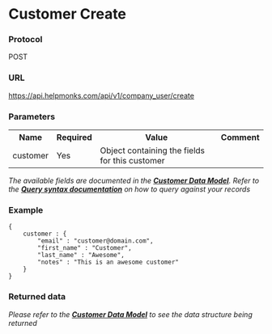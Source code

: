 # Customer Create

### Protocol
POST

### URL
https://api.helpmonks.com/api/v1/company_user/create

### Parameters
<table>
    <tr>
        <th>Name</th>
        <th>Required</th>
        <th>Value</th>
        <th>Comment</th>
    </tr>
    <tr>
        <td>customer</td>
        <td>Yes</td>
        <td>Object containing the fields for this customer</td>
        <td></td>
    </tr>
</table>

*The available fields are documented in the **[Customer Data Model](/api/models/customer/)**. Refer to the **[Query syntax documentation](/api/syntax)** on how to query against your records*

### Example

```
{
    customer : {
        "email" : "customer@domain.com",
        "first_name" : "Customer",
        "last_name" : "Awesome",
        "notes" : "This is an awesome customer"
    }
}
```

### Returned data

*Please refer to the **[Customer Data Model](/api/models/customer/)** to see the data structure being returned*

